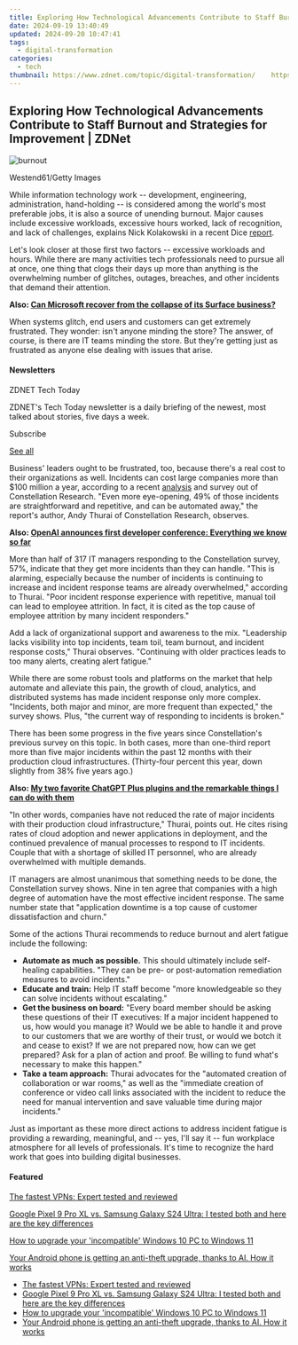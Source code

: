 ```yaml
---
title: Exploring How Technological Advancements Contribute to Staff Burnout and Strategies for Improvement | ZDNet
date: 2024-09-19 13:40:49
updated: 2024-09-20 10:47:41
tags:
  - digital-transformation
categories:
  - tech
thumbnail: https://www.zdnet.com/topic/digital-transformation/    https://www.zdnet.com/a/img/resize/3e50163d69c3e4b3d507c65ea2bf66bf6fcabf13/2023/09/25/35fb2a5d-746d-434c-ad79-186e04f8c1be/gettyimages-962630998.jpg?width=170&height=128&fit=crop&auto=webp
---
```


## Exploring How Technological Advancements Contribute to Staff Burnout and Strategies for Improvement | ZDNet

![burnout](https://www.zdnet.com/a/img/resize/5102c482f4edf330083a52497a57bc01ea6a95ba/2023/09/25/35fb2a5d-746d-434c-ad79-186e04f8c1be/gettyimages-962630998.jpg?auto=webp&width=1280)

Westend61/Getty Images

While information technology work -- development, engineering, administration, hand-holding -- is considered among the world's most preferable jobs, it is also a source of unending burnout. Major causes include excessive workloads, excessive hours worked, lack of recognition, and lack of challenges, explains Nick Kolakowski in a recent Dice [report](https://www.dice.com/career-advice/work-overload-biggest-cause-tech-worker-burnout).

Let's look closer at those first two factors -- excessive workloads and hours. While there are many activities tech professionals need to pursue all at once, one thing that clogs their days up more than anything is the overwhelming number of glitches, outages, breaches, and other incidents that demand their attention. 

**Also: [Can Microsoft recover from the collapse of its Surface business?](https://www.zdnet.com/article/can-microsoft-recover-from-the-collapse-of-its-surface-business/)**

When systems glitch, end users and customers can get extremely frustrated. They wonder: isn't anyone minding the store? The answer, of course, is there are IT teams minding the store. But they're getting just as frustrated as anyone else dealing with issues that arise. 

#### Newsletters

ZDNET Tech Today

ZDNET's Tech Today newsletter is a daily briefing of the newest, most talked about stories, five days a week.

 Subscribe

[See all](https://www.zdnet.com/newsletters/)

Business' leaders ought to be frustrated, too, because there's a real cost to their organizations as well. Incidents can cost large companies more than $100 million a year, according to a recent [analysis](https://www.shoreline.io/constellation-report-2023) and survey out of Constellation Research. "Even more eye-opening, 49% of those incidents are straightforward and repetitive, and can be automated away," the report's author, Andy Thurai of Constellation Research, observes. 

**Also: [OpenAI announces first developer conference: Everything we know so far](https://www.zdnet.com/article/openai-announces-first-developer-conference-everything-we-know-so-far/)**

More than half of 317 IT managers responding to the Constellation survey, 57%, indicate that they get more incidents than they can handle. "This is alarming, especially because the number of incidents is continuing to increase and incident response teams are already overwhelmed," according to Thurai. "Poor incident response experience with repetitive, manual toil can lead to employee attrition. In fact, it is cited as the top cause of employee attrition by many incident responders."

Add a lack of organizational support and awareness to the mix. "Leadership lacks visibility into top incidents, team toil, team burnout, and incident response costs," Thurai observes. "Continuing with older practices leads to too many alerts, creating alert fatigue."

While there are some robust tools and platforms on the market that help automate and alleviate this pain, the growth of cloud, analytics, and distributed systems has made incident response only more complex. "Incidents, both major and minor, are more frequent than expected," the survey shows. Plus, "the current way of responding to incidents is broken." 

There has been some progress in the five years since Constellation's previous survey on this topic. In both cases, more than one-third report more than five major incidents within the past 12 months with their production cloud infrastructures. (Thirty-four percent this year, down slightly from 38% five years ago.) 

**Also: [My two favorite ChatGPT Plus plugins and the remarkable things I can do with them](https://www.zdnet.com/article/my-two-favorite-chatgpt-plus-plugins-and-the-remarkable-things-i-can-do-with-them/)**

"In other words, companies have not reduced the rate of major incidents with their production cloud infrastructure," Thurai, points out. He cites rising rates of cloud adoption and newer applications in deployment, and the continued prevalence of manual processes to respond to IT incidents. Couple that with a shortage of skilled IT personnel, who are already overwhelmed with multiple demands.

IT managers are almost unanimous that something needs to be done, the Constellation survey shows. Nine in ten agree that companies with a high degree of automation have the most effective incident response. The same number state that "application downtime is a top cause of customer dissatisfaction and churn."

Some of the actions Thurai recommends to reduce burnout and alert fatigue include the following:

* **Automate as much as possible.** This should ultimately include self-healing capabilities. "They can be pre- or post-automation remediation measures to avoid incidents."
* **Educate and train:** Help IT staff become "more knowledgeable so they can solve incidents without escalating."
* **Get the business on board:** "Every board member should be asking these questions of their IT executives: If a major incident happened to us, how would you manage it? Would we be able to handle it and prove to our customers that we are worthy of their trust, or would we botch it and cease to exist? If we are not prepared now, how can we get prepared? Ask for a plan of action and proof. Be willing to fund what's necessary to make this happen."
* **Take a team approach:** Thurai advocates for the "automated creation of collaboration or war rooms," as well as the "immediate creation of conference or video call links associated with the incident to reduce the need for manual intervention and save valuable time during major incidents."

Just as important as these more direct actions to address incident fatigue is providing a rewarding, meaningful, and -- yes, I'll say it -- fun workplace atmosphere for all levels of professionals. It's time to recognize the hard work that goes into building digital businesses.

#### Featured

[The fastest VPNs: Expert tested and reviewed](https://www.zdnet.com/article/fastest-vpn/ "The fastest VPNs: Expert tested and reviewed")

[Google Pixel 9 Pro XL vs. Samsung Galaxy S24 Ultra: I tested both and here are the key differences](https://www.zdnet.com/article/google-pixel-9-pro-xl-vs-samsung-galaxy-s24-ultra/ "Google Pixel 9 Pro XL vs. Samsung Galaxy S24 Ultra: I tested both and here are the key differences")

[How to upgrade your 'incompatible' Windows 10 PC to Windows 11](https://www.zdnet.com/article/how-to-upgrade-your-incompatible-windows-10-pc-to-windows-11/ "How to upgrade your 'incompatible' Windows 10 PC to Windows 11")

[Your Android phone is getting an anti-theft upgrade, thanks to AI. How it works](https://www.zdnet.com/article/your-android-phone-is-getting-an-anti-theft-upgrade-thanks-to-ai-how-it-works/ "Your Android phone is getting an anti-theft upgrade, thanks to AI. How it works")

* [The fastest VPNs: Expert tested and reviewed](https://www.zdnet.com/article/fastest-vpn/ "The fastest VPNs: Expert tested and reviewed")
* [Google Pixel 9 Pro XL vs. Samsung Galaxy S24 Ultra: I tested both and here are the key differences](https://www.zdnet.com/article/google-pixel-9-pro-xl-vs-samsung-galaxy-s24-ultra/ "Google Pixel 9 Pro XL vs. Samsung Galaxy S24 Ultra: I tested both and here are the key differences")
* [How to upgrade your 'incompatible' Windows 10 PC to Windows 11](https://www.zdnet.com/article/how-to-upgrade-your-incompatible-windows-10-pc-to-windows-11/ "How to upgrade your 'incompatible' Windows 10 PC to Windows 11")
* [Your Android phone is getting an anti-theft upgrade, thanks to AI. How it works](https://www.zdnet.com/article/your-android-phone-is-getting-an-anti-theft-upgrade-thanks-to-ai-how-it-works/ "Your Android phone is getting an anti-theft upgrade, thanks to AI. How it works")

<ins class="adsbygoogle"
     style="display:block"
     data-ad-format="autorelaxed"
     data-ad-client="ca-pub-7571918770474297"
     data-ad-slot="1223367746"></ins>



<ins class="adsbygoogle"
     style="display:block"
     data-ad-client="ca-pub-7571918770474297"
     data-ad-slot="8358498916"
     data-ad-format="auto"
     data-full-width-responsive="true"></ins>
